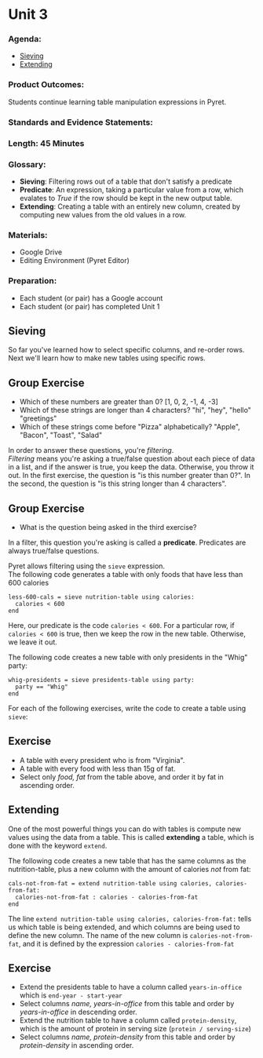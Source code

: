 # Unit 3

### Agenda:
 - [Sieving](#sieving)
 - [Extending](#extending)

### Product Outcomes:

Students continue learning table manipulation
expressions in Pyret.

### Standards and Evidence Statements: 

### Length: 45 Minutes

### Glossary:

 - **Sieving**:  Filtering rows out of a table that don't satisfy a predicate
 - **Predicate**:  An expression, taking a particular value from a row, which
   evalates to *True* if the row should be kept in the new output table.
 - **Extending**:  Creating a table with an entirely new column, created 
   by computing new values from the old values in a row.

### Materials:
 - Google Drive
 - Editing Environment (Pyret Editor)

### Preparation:
 - Each student (or pair) has a Google account
 - Each student (or pair) has completed Unit 1

## <a id="sieving"></a> Sieving

So far you've learned how to select specific columns, and re-order rows.
Next we'll learn how to make new tables using specific rows.

## Group Exercise
 - Which of these numbers are greater than 0?  [1, 0, 2, -1, 4, -3]
 - Which of these strings are longer than 4 characters?  "hi", "hey", "hello" "greetings"
 - Which of these strings come before "Pizza" alphabetically?  "Apple", "Bacon", "Toast", "Salad"

In order to answer these questions, you're  *filtering*.  
*Filtering* means you're asking a true/false question
about each piece of data in a list, and if the answer is true, you
keep the data.  Otherwise, you throw it out.  In the first exercise,
the question is "is this number greater than 0?".  In the second,
the question is "is this string longer than 4 characters".

## Group Exercise
 - What is the question being asked in the third exercise?

In a filter, this question you're asking is called a **predicate**.
Predicates are always true/false questions.

Pyret allows filtering using the `sieve` expression.  
The following code generates a table with only foods
that have less than 600 calories

```
less-600-cals = sieve nutrition-table using calories:
  calories < 600
end
```

Here, our predicate is the code `calories < 600`.  For a
particular row, if `calories < 600` is true, then we keep
the row in the new table.  Otherwise, we leave it out. 

The following code creates a new table with only
presidents in the "Whig" party:

```
whig-presidents = sieve presidents-table using party:
  party == "Whig"
end
```

For each of the following exercises, write the code to create
a table using `sieve`:

## Exercise
 - A table with every president who is from "Virginia".
 - A table with every food with less than 15g of fat.
 - Select only *food, fat* from the table above, and
   order it by fat in ascending order.

## <a id="extending"></a> Extending

One of the most powerful things you can do with tables is
compute new values using the data from a table.  This is
called **extending** a table, which is done with the 
keyword `extend`.

The following code creates a new table that has the same
columns as the nutrition-table, plus a new column with the
amount of calories *not* from fat:

```
cals-not-from-fat = extend nutrition-table using calories, calories-from-fat:
  calories-not-from-fat : calories - calories-from-fat
end
```
The line `extend nutrition-table using calories, calories-from-fat:`
tells us which table is being extended, and which columns are 
being used to define the new column.  The name of the new column
is `calories-not-from-fat`, and it is defined by the expression
`calories - calories-from-fat`

## Exercise
 - Extend the presidents table to have a column called 
   `years-in-office` which is `end-year - start-year`
 - Select columns *name, years-in-office* from this table
   and order by *years-in-office* in descending order.
 - Extend the nutrition table to have a column called
   `protein-density`, which is the amount of protein 
   in serving size (`protein / serving-size`)
 - Select columns *name, protein-density* from this table
   and order by *protein-density* in ascending order.

